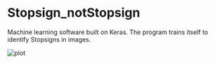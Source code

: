 # Stopsign_notStopsign
Machine learning software built on Keras. The program trains itself to identify Stopsigns in images. 

![plot](https://user-images.githubusercontent.com/41971486/56383276-7df41a80-61e7-11e9-9ba2-541efcaca3d9.png)
